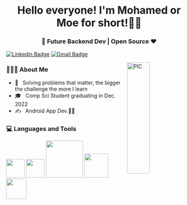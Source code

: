 <h1 align="center">Hello everyone! I'm Mohamed or Moe for short!👋👋 </h1>
<h3 align="center">🚀 Future Backend Dev | Open Source ♥ </h3>
<div>
  
  [![Linkedin Badge](https://img.shields.io/badge/-MohamedKaid-blue?style=flat-square&logo=Linkedin&logoColor=white&link=https://www.linkedin.com/in/mohamed-kaid-moe1996/)](https://www.linkedin.com/in/mohamed-kaid-moe1996/)   [![Gmail Badge](https://img.shields.io/badge/-mk.mohamedkaid@gmail.com-c14438?style=flat-square&logo=Gmail&logoColor=white&link=mailto:mk.mohamedkaid@gmail.com)](mailto:mk.mohamedkaid@gmail.com)

  
<img width = "35%" align="right" alt="PIC" height="300px" src="https://media.giphy.com/media/scZPhLqaVOM1qG4lT9/giphy.gif" />
  
  
  
  
  
<div align="left"> 
  <h3> 👨🏻‍💻 About Me </h3>

  - 🚀 &nbsp; Solving problems that matter, the bigger the challenge the more I learn
  - 🎓 &nbsp; Comp Sci Student graduating in Dec. 2022
  - ✍️ &nbsp; Android App Dev.👨‍💻 
</div> 
</div>

<div>
  <h3> 💻 Languages and Tools </h3>
  <p>
   <img src="https://i.giphy.com/media/LMt9638dO8dftAjtco/200.webp"   width="50">
    <img src="https://i.giphy.com/media/IdyAQJVN2kVPNUrojM/200.webp" width="50">
    <img src="https://media.giphy.com/media/kH1DBkPNyZPOk0BxrM/giphy.gif" width="100">
    <img src="https://brandslogos.com/wp-content/uploads/images/large/java-logo-1.png" width="65">
    <img src="https://brandslogos.com/wp-content/uploads/images/large/c-logo.png" width="55">
  <p>
</div> 
